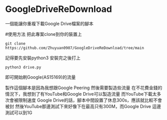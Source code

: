 # GoogleDriveReDownload
一個能讓你重複下載Google Drive檔案的腳本

#使用方法
把此專案clone到你的裝置上
```
git clone https://github.com/Zhuyuan0907/GoogleDriveReDownload/tree/main
```
記得要先安裝python3
安裝完之後打上
```
python3 drive.py
```
即可開始刷Google(AS15169)的流量

製作這個腳本是因為我想跟Google Peering
然後需要製造些流量
在不花費金錢的情況下，我想到了有YouTube和Google Drive可以製造流量
而YouTube下載太多次會被限制速度
Google Drive的話，腳本中間設置了休息300s，應該就比較不會被封
然後YouTube那邊測試下來好像下在最高只有300M，而Google Drive 這邊測試可以到1G
